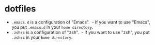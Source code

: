 # dotfiles
- `.emacs.d` is a configuration of "Emacs".
  - If you want to use "Emacs", you put `.emacs.d` in your `home directory`.
- `.zshrc` is a configuration of "zsh".
  - If you want to use "zsh", you put `.zshrc` in your `home directory`.
